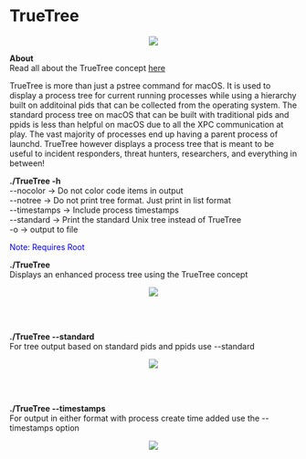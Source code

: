 #  TrueTree

<p align="center"><img src="https://themittenmac.com/wp-content/uploads/2020/02/Frame-5-scaled.jpg"></p>

**About** \
Read all about the TrueTree concept [here](https://themittenmac.com/the-truetree-concept/)

TrueTree is more than just a pstree command for macOS. It is used to display a process tree for current running processes while using a hierarchy built on additoinal pids that can be collected from the operating system.  The standard process tree on macOS that can be built with traditional pids and ppids is less than helpful on macOS due to all the XPC communication at play.  The vast majority of processes end up having a parent process of launchd. TrueTree however displays a process tree that is meant to be useful to incident responders, threat hunters, researchers, and everything in between!  


**./TrueTree -h** \
--nocolor -> Do not color code items in output  
--notree  -> Do not print tree format. Just print in list format  
--timestamps -> Include process timestamps  
--standard -> Print the standard Unix tree instead of TrueTree  
-o <filename> -> output to file

<span style="color:blue">Note: Requires Root</span>

**./TrueTree** \
Displays an enhanced process tree using the TrueTree concept
<p align="center"><img src="https://themittenmac.com/wp-content/uploads/2020/02/bigger_preview_photo.png"></p>

<br/><br/>

**./TrueTree --standard** \
For tree output based on standard pids and ppids use --standard
<p align="center"><img src="https://themittenmac.com/wp-content/uploads/2020/03/tt_standard.png"></p>
<br/><br/>

**./TrueTree --timestamps** \
For output in either format with process create time added use the --timestamps option
<p align="center"><img src="https://themittenmac.com/wp-content/uploads/2020/03/tt_timestamps.png"></p>
